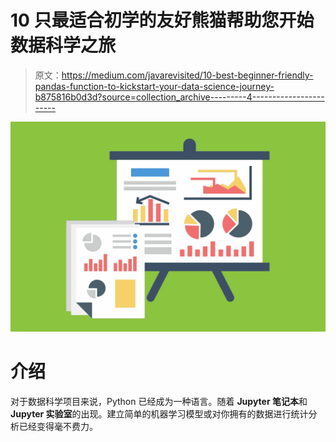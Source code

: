 # 10 只最适合初学的友好熊猫帮助您开始数据科学之旅

> 原文：<https://medium.com/javarevisited/10-best-beginner-friendly-pandas-function-to-kickstart-your-data-science-journey-b875816b0d3d?source=collection_archive---------4----------------------->

![](img/69b6526a167a4c8891cfd0b9eca55cb2.png)

# 介绍

对于数据科学项目来说，Python 已经成为一种语言。随着 **Jupyter 笔记本**和 **Jupyter 实验室**的出现。建立简单的机器学习模型或对你拥有的数据进行统计分析已经变得毫不费力。